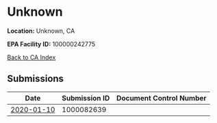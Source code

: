 # Unknown

**Location:** Unknown, CA

**EPA Facility ID:** 100000242775

[Back to CA Index](../../index.md)

## Submissions

| Date | Submission ID | Document Control Number |
|------|--------------|-------------------------|
| [2020-01-10](submissions/1000082639.md) | 1000082639 |  |
